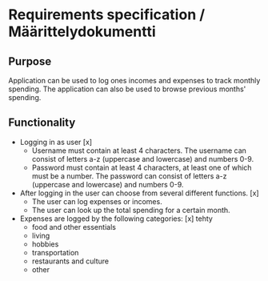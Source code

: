 # Requirements specification / Määrittelydokumentti
  
## Purpose  
Application can be used to log ones incomes and expenses to track monthly spending. The application can also be used to browse previous months' spending.
  
## Functionality  
- Logging in as user [x]
  - Username must contain at least 4 characters. The username can consist of letters a-z (uppercase and lowercase) and numbers 0-9.
  - Password must contain at least 4 characters, at least one of which must be a number. The password can consist of letters a-z (uppercase and lowercase) and numbers 0-9.
- After logging in the user can choose from several different functions. [x]
  - The user can log expenses or incomes.
  - The user can look up the total spending for a certain month.
- Expenses are logged by the following categories: [x] tehty
  - food and other essentials
  - living
  - hobbies
  - transportation
  - restaurants and culture
  - other


